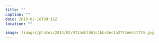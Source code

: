 ```yaml
---
title: ""
caption: ""
date: 2013-02-10T09:16Z
location: ""

image: /images/photos/2013/02/971a6b7d61c1bbe2ecfa2773e6e41729.jpg
---
```

